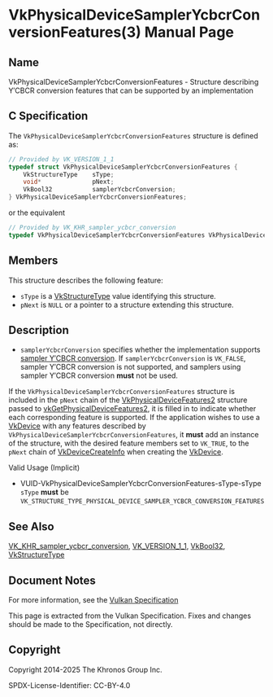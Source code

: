 # VkPhysicalDeviceSamplerYcbcrConversionFeatures(3) Manual Page

## Name

VkPhysicalDeviceSamplerYcbcrConversionFeatures - Structure describing Y′CBCR conversion features that can be supported by an implementation



## [](#_c_specification)C Specification

The `VkPhysicalDeviceSamplerYcbcrConversionFeatures` structure is defined as:

```c++
// Provided by VK_VERSION_1_1
typedef struct VkPhysicalDeviceSamplerYcbcrConversionFeatures {
    VkStructureType    sType;
    void*              pNext;
    VkBool32           samplerYcbcrConversion;
} VkPhysicalDeviceSamplerYcbcrConversionFeatures;
```

or the equivalent

```c++
// Provided by VK_KHR_sampler_ycbcr_conversion
typedef VkPhysicalDeviceSamplerYcbcrConversionFeatures VkPhysicalDeviceSamplerYcbcrConversionFeaturesKHR;
```

## [](#_members)Members

This structure describes the following feature:

- `sType` is a [VkStructureType](https://registry.khronos.org/vulkan/specs/latest/man/html/VkStructureType.html) value identifying this structure.
- `pNext` is `NULL` or a pointer to a structure extending this structure.

## [](#_description)Description

- []()`samplerYcbcrConversion` specifies whether the implementation supports [sampler Y′CBCR conversion](https://registry.khronos.org/vulkan/specs/latest/html/vkspec.html#samplers-YCbCr-conversion). If `samplerYcbcrConversion` is `VK_FALSE`, sampler Y′CBCR conversion is not supported, and samplers using sampler Y′CBCR conversion **must** not be used.

If the `VkPhysicalDeviceSamplerYcbcrConversionFeatures` structure is included in the `pNext` chain of the [VkPhysicalDeviceFeatures2](https://registry.khronos.org/vulkan/specs/latest/man/html/VkPhysicalDeviceFeatures2.html) structure passed to [vkGetPhysicalDeviceFeatures2](https://registry.khronos.org/vulkan/specs/latest/man/html/vkGetPhysicalDeviceFeatures2.html), it is filled in to indicate whether each corresponding feature is supported. If the application wishes to use a [VkDevice](https://registry.khronos.org/vulkan/specs/latest/man/html/VkDevice.html) with any features described by `VkPhysicalDeviceSamplerYcbcrConversionFeatures`, it **must** add an instance of the structure, with the desired feature members set to `VK_TRUE`, to the `pNext` chain of [VkDeviceCreateInfo](https://registry.khronos.org/vulkan/specs/latest/man/html/VkDeviceCreateInfo.html) when creating the [VkDevice](https://registry.khronos.org/vulkan/specs/latest/man/html/VkDevice.html).

Valid Usage (Implicit)

- [](#VUID-VkPhysicalDeviceSamplerYcbcrConversionFeatures-sType-sType)VUID-VkPhysicalDeviceSamplerYcbcrConversionFeatures-sType-sType  
  `sType` **must** be `VK_STRUCTURE_TYPE_PHYSICAL_DEVICE_SAMPLER_YCBCR_CONVERSION_FEATURES`

## [](#_see_also)See Also

[VK\_KHR\_sampler\_ycbcr\_conversion](https://registry.khronos.org/vulkan/specs/latest/man/html/VK_KHR_sampler_ycbcr_conversion.html), [VK\_VERSION\_1\_1](https://registry.khronos.org/vulkan/specs/latest/man/html/VK_VERSION_1_1.html), [VkBool32](https://registry.khronos.org/vulkan/specs/latest/man/html/VkBool32.html), [VkStructureType](https://registry.khronos.org/vulkan/specs/latest/man/html/VkStructureType.html)

## [](#_document_notes)Document Notes

For more information, see the [Vulkan Specification](https://registry.khronos.org/vulkan/specs/latest/html/vkspec.html#VkPhysicalDeviceSamplerYcbcrConversionFeatures)

This page is extracted from the Vulkan Specification. Fixes and changes should be made to the Specification, not directly.

## [](#_copyright)Copyright

Copyright 2014-2025 The Khronos Group Inc.

SPDX-License-Identifier: CC-BY-4.0